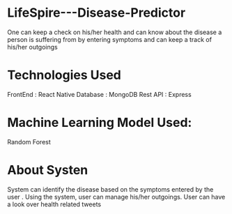 # LifeSpire---Disease-Predictor
One can keep a check on his/her health and can know about the disease a person is suffering from by entering symptoms and can keep a track of his/her outgoings

# Technologies Used
FrontEnd : React Native
Database : MongoDB
Rest API : Express

# Machine Learning Model Used:
Random Forest

# About Systen
System can identify the disease based on the symptoms entered by the user . Using the system, user can manage his/her outgoings. User can have a look over health related tweets

